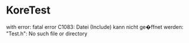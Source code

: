 # KoreTest

with error:
fatal error C1083: Datei (Include) kann nicht ge�ffnet werden: "Test.h": No such file or directory
